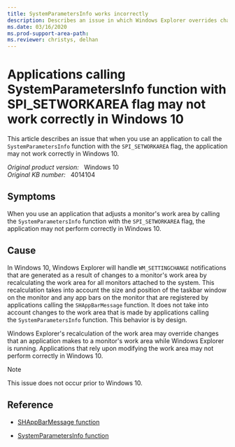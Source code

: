 ```yaml
---
title: SystemParametersInfo works incorrectly
description: Describes an issue in which Windows Explorer overrides changes to work area made by applications calling SystemParametersInfo (SPI_SETWORKAREA) on Windows 10.
ms.date: 03/16/2020
ms.prod-support-area-path: 
ms.reviewer: christys, delhan
---
```

# Applications calling SystemParametersInfo function with SPI_SETWORKAREA flag may not work correctly in Windows 10

This article describes an issue that when you use an application to call the `SystemParametersInfo` function with the `SPI_SETWORKAREA` flag, the application may not work correctly in Windows 10.

_Original product version:_ &nbsp; Windows 10  
_Original KB number:_ &nbsp; 4014104

## Symptoms

When you use an application that adjusts a monitor's work area by calling the `SystemParametersInfo` function with the `SPI_SETWORKAREA` flag, the application may not perform correctly in Windows 10.

## Cause

In Windows 10, Windows Explorer will handle `WM_SETTINGCHANGE` notifications that are generated as a result of changes to a monitor's work area by recalculating the work area for all monitors attached to the system. This recalculation takes into account the size and position of the taskbar window on the monitor and any app bars on the monitor that are registered by applications calling the `SHAppBarMessage` function. It does not take into account changes to the work area that is made by applications calling the `SystemParametersInfo` function. This behavior is by design.

Windows Explorer's recalculation of the work area may override changes that an application makes to a monitor's work area while Windows Explorer is running. Applications that rely upon modifying the work area may not perform correctly in Windows 10.

> [!NOTE]
> This issue does not occur prior to Windows 10.

## Reference

- [SHAppBarMessage function](/windows/win32/api/shellapi/nf-shellapi-shappbarmessage)

- [SystemParametersInfo function](/windows/win32/api/winuser/nf-winuser-systemparametersinfoa)
